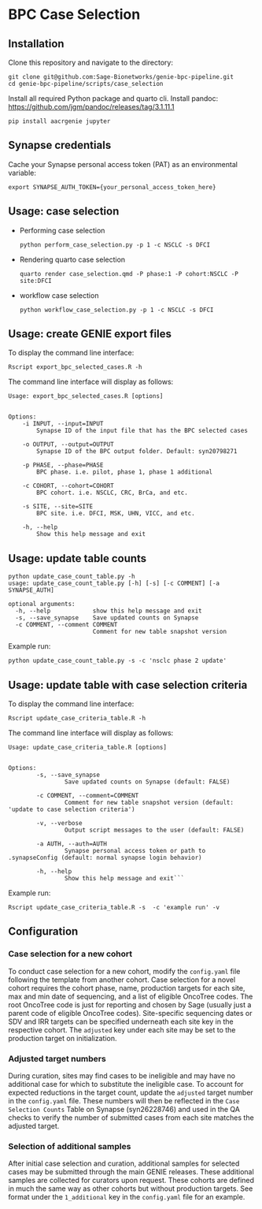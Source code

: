 # BPC Case Selection

## Installation

Clone this repository and navigate to the directory:
```
git clone git@github.com:Sage-Bionetworks/genie-bpc-pipeline.git
cd genie-bpc-pipeline/scripts/case_selection
```

Install all required Python package and quarto cli.
Install pandoc: https://github.com/jgm/pandoc/releases/tag/3.1.11.1

```
pip install aacrgenie jupyter
```

## Synapse credentials

Cache your Synapse personal access token (PAT) as an environmental variable:
```
export SYNAPSE_AUTH_TOKEN={your_personal_access_token_here}
```

## Usage: case selection

* Performing case selection

    ```
    python perform_case_selection.py -p 1 -c NSCLC -s DFCI   
    ```

* Rendering quarto case selection

    ```
    quarto render case_selection.qmd -P phase:1 -P cohort:NSCLC -P site:DFCI
    ```

* workflow case selection

	```
	python workflow_case_selection.py -p 1 -c NSCLC -s DFCI
	```

## Usage: create GENIE export files

To display the command line interface:
```
Rscript export_bpc_selected_cases.R -h
```

The command line interface will display as follows:
```
Usage: export_bpc_selected_cases.R [options]


Options:
	-i INPUT, --input=INPUT
		Synapse ID of the input file that has the BPC selected cases

	-o OUTPUT, --output=OUTPUT
		Synapse ID of the BPC output folder. Default: syn20798271

	-p PHASE, --phase=PHASE
		BPC phase. i.e. pilot, phase 1, phase 1 additional

	-c COHORT, --cohort=COHORT
		BPC cohort. i.e. NSCLC, CRC, BrCa, and etc.

	-s SITE, --site=SITE
		BPC site. i.e. DFCI, MSK, UHN, VICC, and etc.

	-h, --help
		Show this help message and exit
```

## Usage: update table counts

```
python update_case_count_table.py -h
usage: update_case_count_table.py [-h] [-s] [-c COMMENT] [-a SYNAPSE_AUTH]

optional arguments:
  -h, --help            show this help message and exit
  -s, --save_synapse    Save updated counts on Synapse
  -c COMMENT, --comment COMMENT
                        Comment for new table snapshot version

```

Example run: 
```
python update_case_count_table.py -s -c 'nsclc phase 2 update'
```


## Usage: update table with case selection criteria

To display the command line interface:
```
Rscript update_case_criteria_table.R -h
```

The command line interface will display as follows:
```
Usage: update_case_criteria_table.R [options]


Options:
        -s, --save_synapse
                Save updated counts on Synapse (default: FALSE)

        -c COMMENT, --comment=COMMENT
                Comment for new table snapshot version (default: 'update to case selection criteria')

        -v, --verbose
                Output script messages to the user (default: FALSE)

        -a AUTH, --auth=AUTH
                Synapse personal access token or path to .synapseConfig (default: normal synapse login behavior)

        -h, --help
                Show this help message and exit```
```

Example run: 
```
Rscript update_case_criteria_table.R -s  -c 'example run' -v
```

## Configuration

### Case selection for a new cohort
To conduct case selection for a new cohort, modify the `config.yaml` file following the template from another cohort.  Case selection for a novel cohort requires the cohort phase, name, production targets for each site, max and min date of sequencing, and a list of eligible OncoTree codes.  The root OncoTree code is just for reporting and chosen by Sage (usually just a parent code of eligible OncoTree codes).  Site-specific sequencing dates or SDV and IRR targets can be specified underneath each site key in the respective cohort.  The `adjusted` key under each site may be set to the production target on initialization.  

### Adjusted target numbers
During curation, sites may find cases to be ineligible and may have no additional case for which to substitute the ineligible case.  To account for expected reductions in the target count, update the `adjusted` target number in the `config.yaml` file.  These numbers will then be reflected in the `Case Selection Counts` Table on Synapse (syn26228746) and used in the QA checks to verify the number of submitted cases from each site matches the adjusted target.  

### Selection of additional samples
After initial case selection and curation, additional samples for selected cases may be submitted through the main GENIE releases.  These additional samples are collected for curators upon request.  These cohorts are defined in much the same way as other cohorts but without production targets.  See format under the `1_additional` key in the `config.yaml` file for an example.  
